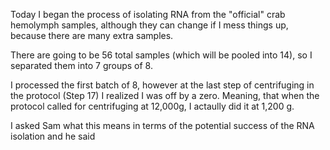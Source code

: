 Today I began the process of isolating RNA from the "official" crab hemolymph samples, although they can change if I mess things up, because there are many extra samples. 

There are going to be 56 total samples (which will be pooled into 14), so I separated them into 7 groups of 8.

I processed the first batch of 8, however at the last step of centrifuging in the protocol (Step 17) I realized I was off by a zero. Meaning, that when the protocol called for centrifuging at 12,000g, I actaully did it at 1,200 g. 

I asked Sam what this means in terms of the potential success of the RNA isolation and he said 
